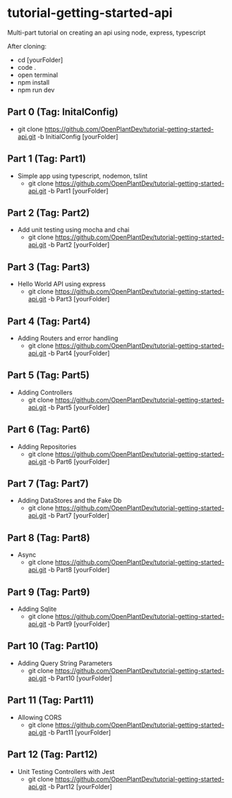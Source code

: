 # tutorial-getting-started-api
Multi-part tutorial on creating an api using node, express, typescript

After cloning:
  * cd [yourFolder]
  * code .
  * open terminal
  * npm install
  * npm run dev

## Part 0 (Tag: InitalConfig)
  * git clone https://github.com/OpenPlantDev/tutorial-getting-started-api.git -b InitialConfig [yourFolder]
## Part 1 (Tag: Part1)
  * Simple app using typescript, nodemon, tslint
    * git clone https://github.com/OpenPlantDev/tutorial-getting-started-api.git -b Part1 [yourFolder]
## Part 2 (Tag: Part2)
  * Add unit testing using mocha and chai
    * git clone https://github.com/OpenPlantDev/tutorial-getting-started-api.git -b Part2 [yourFolder]
## Part 3 (Tag: Part3)
  * Hello World API using express
    * git clone https://github.com/OpenPlantDev/tutorial-getting-started-api.git -b Part3 [yourFolder]
## Part 4 (Tag: Part4)
  * Adding Routers and error handling
    * git clone https://github.com/OpenPlantDev/tutorial-getting-started-api.git -b Part4 [yourFolder]
## Part 5 (Tag: Part5)
  * Adding Controllers
    * git clone https://github.com/OpenPlantDev/tutorial-getting-started-api.git -b Part5 [yourFolder]
## Part 6 (Tag: Part6)
  * Adding Repositories
    * git clone https://github.com/OpenPlantDev/tutorial-getting-started-api.git -b Part6 [yourFolder]
## Part 7 (Tag: Part7)
  * Adding DataStores and the Fake Db
    * git clone https://github.com/OpenPlantDev/tutorial-getting-started-api.git -b Part7 [yourFolder]
## Part 8 (Tag: Part8)
  * Async
    * git clone https://github.com/OpenPlantDev/tutorial-getting-started-api.git -b Part8 [yourFolder]
## Part 9 (Tag: Part9)
  * Adding Sqlite
    * git clone https://github.com/OpenPlantDev/tutorial-getting-started-api.git -b Part9 [yourFolder]
## Part 10 (Tag: Part10)
  * Adding Query String Parameters
    * git clone https://github.com/OpenPlantDev/tutorial-getting-started-api.git -b Part10 [yourFolder]
## Part 11 (Tag: Part11)
  * Allowing CORS
    * git clone https://github.com/OpenPlantDev/tutorial-getting-started-api.git -b Part11 [yourFolder]
## Part 12 (Tag: Part12)
  * Unit Testing Controllers with Jest
    * git clone https://github.com/OpenPlantDev/tutorial-getting-started-api.git -b Part12 [yourFolder]
